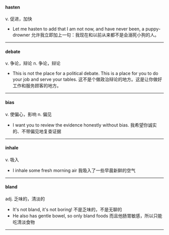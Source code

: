 #### hasten
v. 促进，加快
- Let me hasten to add that I am not now, and have never been, a puppy-drowner
允许我立即加上一句：我现在和以前从来都不是会溺死小狗的人。
---
#### debate
v. 争论，辩论
n. 争论，辩论
- This is not the place for a political debate. This is a place for you to do your job and serve your tables.
这不是个做政治辩论的地方。这是让你做好工作和服务顾客的地方。
---
#### bias
v. 使偏心，影响
n. 偏见
- I want you to review the evidence honestly without bias.
我希望你诚实的、不带偏见地复查证据
---
#### inhale
v. 吸入
- I inhale some fresh morning air
我吸入了一些早晨新鲜的空气
---
#### bland
adj. 乏味的，清淡的
- It's not bland, it's not boring!
不是乏味的，不是无聊的
- He also has gentle bowel, so only bland foods
而且他肠胃敏感，所以只能吃清淡食物
---
